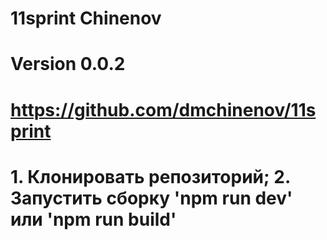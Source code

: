 # 11sprint Chinenov

# Version 0.0.2

# https://github.com/dmchinenov/11sprint

# 1. Клонировать репозиторий; 2. Запустить сборку 'npm run dev' или 'npm run build'
